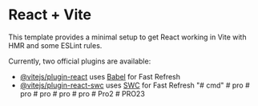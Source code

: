 # React + Vite

This template provides a minimal setup to get React working in Vite with HMR and some ESLint rules.

Currently, two official plugins are available:

- [@vitejs/plugin-react](https://github.com/vitejs/vite-plugin-react/blob/main/packages/plugin-react/README.md) uses [Babel](https://babeljs.io/) for Fast Refresh
- [@vitejs/plugin-react-swc](https://github.com/vitejs/vite-plugin-react-swc) uses [SWC](https://swc.rs/) for Fast Refresh
"# cmd" 
#   p r o  
 #   p r o  
 #   p r o  
 #   p r o  
 #   p r o  
 #   P r o 2  
 #   P R O 2 3  
 